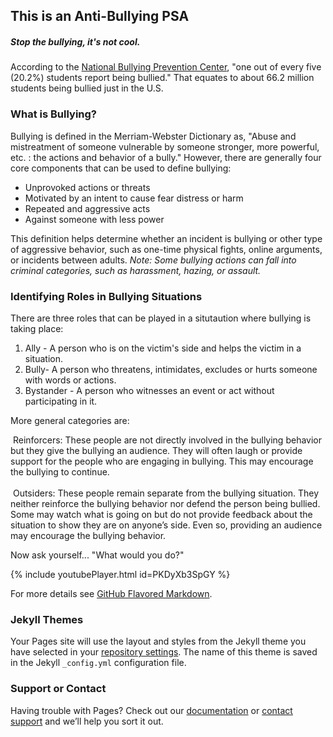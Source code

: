 ## This is an Anti-Bullying PSA
<h5>Stop the bullying, it's not cool.</h5>

According to the [National Bullying Prevention Center](https://www.pacer.org/bullying/resources/stats.asp), "one out of every five (20.2%) students report being bullied." That equates to about 66.2 million students being bullied just in the U.S.

### What is Bullying?

Bullying is defined in the Merriam-Webster Dictionary as, "Abuse and mistreatment of someone vulnerable by someone stronger, more powerful, etc. : the actions and behavior of a bully." However, there are generally four core components that can be used to define bullying:

  * Unprovoked actions or threats
  * Motivated by an intent to cause fear distress or harm
  * Repeated and aggressive acts
  * Against someone with less power
  
This definition helps determine whether an incident is bullying or other type of aggressive behavior, such as one-time physical fights, online arguments, or incidents between adults. *Note: Some bullying actions can fall into criminal categories, such as harassment, hazing, or assault.*

### Identifying Roles in Bullying Situations

There are three roles that can be played in a situtaution where bullying is taking place:

1. Ally - A person who is on the victim's side and helps the victim in a situation.
2. Bully- A person who threatens, intimidates, excludes or hurts someone with words or actions.
3. Bystander - A person who witnesses an event or act without participating in it.

More general categories are:

&nbsp;Reinforcers: These people are not directly involved in the bullying behavior but they give the bullying an audience. They will often laugh or provide support for the people who are engaging in bullying. This may encourage the bullying to continue. <br/>
<br/>
&nbsp;Outsiders: These people remain separate from the bullying situation. They neither reinforce the bullying behavior nor defend the person being bullied. Some may watch what is going on but do not provide feedback about the situation to show they are on anyone’s side. Even so, providing an audience may encourage the bullying behavior.

Now ask yourself... "What would you do?"

{% include youtubePlayer.html id=PKDyXb3SpGY %}

For more details see [GitHub Flavored Markdown](https://guides.github.com/features/mastering-markdown/).

### Jekyll Themes

Your Pages site will use the layout and styles from the Jekyll theme you have selected in your [repository settings](https://github.com/johnwilkesboothabelincoln/Anti-Bullying-PSA/settings). The name of this theme is saved in the Jekyll `_config.yml` configuration file.

### Support or Contact

Having trouble with Pages? Check out our [documentation](https://docs.github.com/categories/github-pages-basics/) or [contact support](https://github.com/contact) and we’ll help you sort it out.

